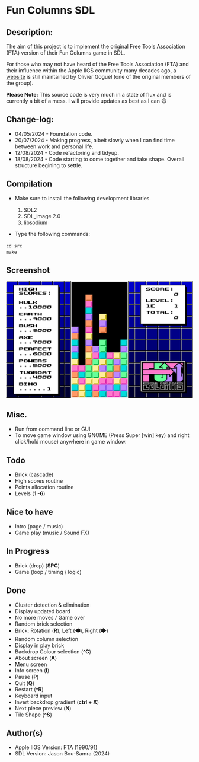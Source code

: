 # Fun Columns SDL

## Description:
The aim of this project is to implement the original Free Tools Association (FTA) version of their Fun Columns game in SDL.

For those who may not have heard of the Free Tools Association (FTA) and their influence within the Apple IIGS community many
decades ago, a [website](http://www.freetoolsassociation.com/) is still maintained by Olivier Goguel (one of the original members of the group).

<b>Please Note:</b> This source code is very much in a state of flux and is currently a bit of a mess.
I will provide updates as best as I can :smile:

## Change-log:

* 04/05/2024 - Foundation code.
* 20/07/2024 - Making progress, albeit slowly when I can find time between work and personal life.
* 12/08/2024 - Code refactoring and tidyup.
* 18/08/2024 - Code starting to come together and take shape. Overall structure begining to settle.

## Compilation
* Make sure to install the following development libraries
  1. SDL2
  2. SDL_image 2.0
  3. libsodium
 
* Type the following commands:

`cd src`<br>
`make`

## Screenshot
![Fun Columns](https://raw.githubusercontent.com/bou-samra/Fun-Columns-SDL/main/img/fun-columns.png)

## Misc.
* Run from command line or GUI
* To move game window using GNOME (Press Super [win] key) and right click/hold mouse) anywhere in game window.

## Todo
* Brick (cascade)
* High scores routine
* Points allocation routine
* Levels (**1 -6**)

## Nice to have
* Intro (page / music)
* Game play (music / Sound FX)

## In Progress
* Brick (drop) (**SPC**)
* Game (loop / timing / logic)

## Done
* Cluster detection & elimination
* Display updated board
* No more moves / Game over
* Random brick selection
* Brick: Rotation (**R**), Left (**🡄**), Right (**🡆**)
* Random column selection
* Display in play brick
* Backdrop Colour selection (**^C**) 
* About screen (**A**)
* Menu screen
* Info screen (**I**)
* Pause (**P**)
* Quit (**Q**)
* Restart (**^R**)
* Keyboard input
* Invert backdrop gradient (**ctrl + X**)
* Next piece preview (**N**)
* Tile Shape (**^S**)

## Author(s)
* Apple IIGS Version: FTA (1990/91)
* SDL Version: Jason Bou-Samra (2024)
